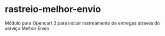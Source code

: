 # rastreio-melhor-envio
Módulo para Opencart 3 para incluir rastreamento de entregas através do serviço Melhor Envio
